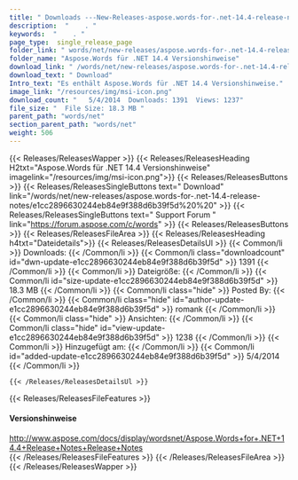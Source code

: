 ```yaml
---
title: " Downloads ---New-Releases-aspose.words-for-.net-14.4-release-notes . "
description:  "    . " 
keywords:  "    . " 
page_type:  single_release_page
folder_link: " words/net/new-releases/aspose.words-for-.net-14.4-release-notes/"
folder_name: "Aspose.Words für .NET 14.4 Versionshinweise"
download_link: " /words/net/new-releases/aspose.words-for-.net-14.4-release-notes/e1cc2896630244eb84e9f388d6b39f5d"
download_text: " Download"
Intro_text: "Es enthält Aspose.Words für .NET 14.4 Versionshinweise."
image_link: "/resources/img/msi-icon.png"
download_count: "   5/4/2014  Downloads: 1391  Views: 1237"
file_size: "  File Size: 18.3 MB "
parent_path: "words/net"
section_parent_path: "words/net"
weight: 506
---
```


{{< Releases/ReleasesWapper >}}
  {{< Releases/ReleasesHeading H2txt="Aspose.Words für .NET 14.4 Versionshinweise" imagelink="/resources/img/msi-icon.png">}}
  {{< Releases/ReleasesButtons >}}
    {{< Releases/ReleasesSingleButtons text=" Download" link="/words/net/new-releases/aspose.words-for-.net-14.4-release-notes/e1cc2896630244eb84e9f388d6b39f5d%20%20" >}}
    {{< Releases/ReleasesSingleButtons text=" Support Forum " link="https://forum.aspose.com/c/words" >}}
  {{< Releases/ReleasesButtons >}}
  {{< Releases/ReleasesFileArea >}}
    {{< Releases/ReleasesHeading h4txt="Dateidetails">}}
    {{< Releases/ReleasesDetailsUl >}}
            {{< Common/li >}} Downloads: {{< /Common/li >}}
      {{< Common/li class="downloadcount" id="dwn-update-e1cc2896630244eb84e9f388d6b39f5d" >}} 1391 {{< /Common/li >}}
      {{< Common/li >}} Dateigröße: {{< /Common/li >}}
      {{< Common/li id="size-update-e1cc2896630244eb84e9f388d6b39f5d" >}} 18.3 MB {{< /Common/li >}} 
      {{< Common/li  class="hide" >}} Posted By: {{< /Common/li >}} 
      {{< Common/li class="hide" id="author-update-e1cc2896630244eb84e9f388d6b39f5d" >}} romank {{< /Common/li >}}
      {{< Common/li class="hide" >}} Ansichten: {{< /Common/li >}}
      {{< Common/li class="hide" id="view-update-e1cc2896630244eb84e9f388d6b39f5d" >}} 1238 {{< /Common/li >}}
      {{< Common/li >}} Hinzugefügt am: {{< /Common/li >}}
      {{< Common/li id="added-update-e1cc2896630244eb84e9f388d6b39f5d" >}} 5/4/2014 {{< /Common/li >}} 

    {{< /Releases/ReleasesDetailsUl >}}

  {{< Releases/ReleasesFileFeatures >}}
      <h4>Versionshinweise</h4><div> <a href="http://www.aspose.com/docs/display/wordsnet/Aspose.Words+for+.NET+14.4+Release+Notes+Release+Notes">http://www.aspose.com/docs/display/wordsnet/Aspose.Words+for+.NET+14.4+Release+Notes+Release+Notes</a></div>
  {{< /Releases/ReleasesFileFeatures >}}
 {{< /Releases/ReleasesFileArea >}}
{{< /Releases/ReleasesWapper >}}



